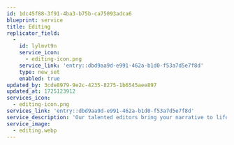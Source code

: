 ```yaml
---
id: 1dc45f88-3f91-4ba3-b75b-ca75093adca6
blueprint: service
title: Editing
replicator_field:
  -
    id: lylmvt9n
    service_icon:
      - editing-icon.png
    service_link: 'entry::dbd9aa9d-e991-462a-b1d0-f53a7d5e7f8d'
    type: new_set
    enabled: true
updated_by: 3cde8979-9e2c-4235-8275-1b6545aee897
updated_at: 1725123912
services_icon:
  - editing-icon.png
services_link: 'entry::dbd9aa9d-e991-462a-b1d0-f53a7d5e7f8d'
service_description: 'Our talented editors bring your narrative to life, meticulously assembling footage to create a compelling and coherent story that aligns with your vision.'
service_image:
  - editing.webp
---
```

